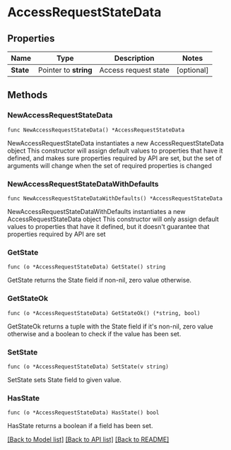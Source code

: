 # AccessRequestStateData

## Properties

Name | Type | Description | Notes
------------ | ------------- | ------------- | -------------
**State** | Pointer to **string** | Access request state | [optional] 

## Methods

### NewAccessRequestStateData

`func NewAccessRequestStateData() *AccessRequestStateData`

NewAccessRequestStateData instantiates a new AccessRequestStateData object
This constructor will assign default values to properties that have it defined,
and makes sure properties required by API are set, but the set of arguments
will change when the set of required properties is changed

### NewAccessRequestStateDataWithDefaults

`func NewAccessRequestStateDataWithDefaults() *AccessRequestStateData`

NewAccessRequestStateDataWithDefaults instantiates a new AccessRequestStateData object
This constructor will only assign default values to properties that have it defined,
but it doesn't guarantee that properties required by API are set

### GetState

`func (o *AccessRequestStateData) GetState() string`

GetState returns the State field if non-nil, zero value otherwise.

### GetStateOk

`func (o *AccessRequestStateData) GetStateOk() (*string, bool)`

GetStateOk returns a tuple with the State field if it's non-nil, zero value otherwise
and a boolean to check if the value has been set.

### SetState

`func (o *AccessRequestStateData) SetState(v string)`

SetState sets State field to given value.

### HasState

`func (o *AccessRequestStateData) HasState() bool`

HasState returns a boolean if a field has been set.


[[Back to Model list]](../README.md#documentation-for-models) [[Back to API list]](../README.md#documentation-for-api-endpoints) [[Back to README]](../README.md)


